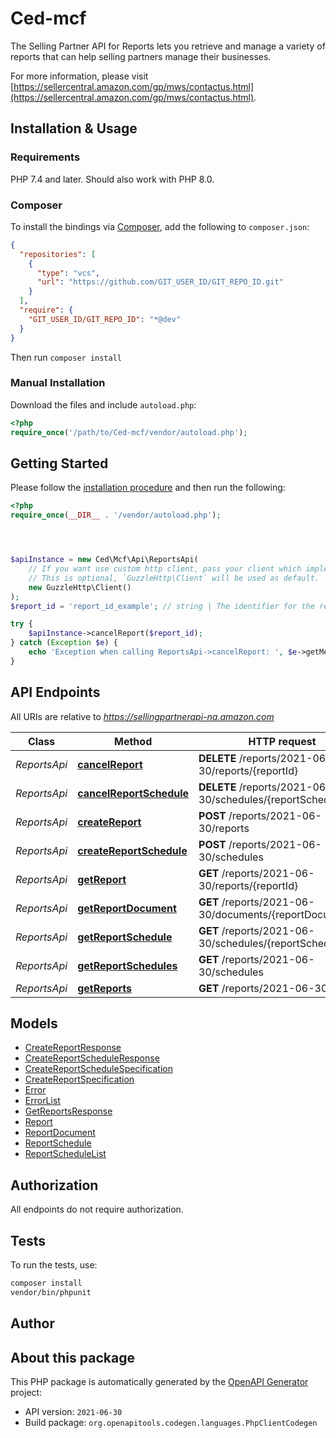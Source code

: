 # Ced-mcf

The Selling Partner API for Reports lets you retrieve and manage a variety of reports that can help selling partners manage their businesses.

For more information, please visit [https://sellercentral.amazon.com/gp/mws/contactus.html](https://sellercentral.amazon.com/gp/mws/contactus.html).

## Installation & Usage

### Requirements

PHP 7.4 and later.
Should also work with PHP 8.0.

### Composer

To install the bindings via [Composer](https://getcomposer.org/), add the following to `composer.json`:

```json
{
  "repositories": [
    {
      "type": "vcs",
      "url": "https://github.com/GIT_USER_ID/GIT_REPO_ID.git"
    }
  ],
  "require": {
    "GIT_USER_ID/GIT_REPO_ID": "*@dev"
  }
}
```

Then run `composer install`

### Manual Installation

Download the files and include `autoload.php`:

```php
<?php
require_once('/path/to/Ced-mcf/vendor/autoload.php');
```

## Getting Started

Please follow the [installation procedure](#installation--usage) and then run the following:

```php
<?php
require_once(__DIR__ . '/vendor/autoload.php');




$apiInstance = new Ced\Mcf\Api\ReportsApi(
    // If you want use custom http client, pass your client which implements `GuzzleHttp\ClientInterface`.
    // This is optional, `GuzzleHttp\Client` will be used as default.
    new GuzzleHttp\Client()
);
$report_id = 'report_id_example'; // string | The identifier for the report. This identifier is unique only in combination with a seller ID.

try {
    $apiInstance->cancelReport($report_id);
} catch (Exception $e) {
    echo 'Exception when calling ReportsApi->cancelReport: ', $e->getMessage(), PHP_EOL;
}

```

## API Endpoints

All URIs are relative to *https://sellingpartnerapi-na.amazon.com*

Class | Method | HTTP request | Description
------------ | ------------- | ------------- | -------------
*ReportsApi* | [**cancelReport**](docs/Api/ReportsApi.md#cancelreport) | **DELETE** /reports/2021-06-30/reports/{reportId} | 
*ReportsApi* | [**cancelReportSchedule**](docs/Api/ReportsApi.md#cancelreportschedule) | **DELETE** /reports/2021-06-30/schedules/{reportScheduleId} | 
*ReportsApi* | [**createReport**](docs/Api/ReportsApi.md#createreport) | **POST** /reports/2021-06-30/reports | 
*ReportsApi* | [**createReportSchedule**](docs/Api/ReportsApi.md#createreportschedule) | **POST** /reports/2021-06-30/schedules | 
*ReportsApi* | [**getReport**](docs/Api/ReportsApi.md#getreport) | **GET** /reports/2021-06-30/reports/{reportId} | 
*ReportsApi* | [**getReportDocument**](docs/Api/ReportsApi.md#getreportdocument) | **GET** /reports/2021-06-30/documents/{reportDocumentId} | 
*ReportsApi* | [**getReportSchedule**](docs/Api/ReportsApi.md#getreportschedule) | **GET** /reports/2021-06-30/schedules/{reportScheduleId} | 
*ReportsApi* | [**getReportSchedules**](docs/Api/ReportsApi.md#getreportschedules) | **GET** /reports/2021-06-30/schedules | 
*ReportsApi* | [**getReports**](docs/Api/ReportsApi.md#getreports) | **GET** /reports/2021-06-30/reports | 

## Models

- [CreateReportResponse](docs/Model/CreateReportResponse.md)
- [CreateReportScheduleResponse](docs/Model/CreateReportScheduleResponse.md)
- [CreateReportScheduleSpecification](docs/Model/CreateReportScheduleSpecification.md)
- [CreateReportSpecification](docs/Model/CreateReportSpecification.md)
- [Error](docs/Model/Error.md)
- [ErrorList](docs/Model/ErrorList.md)
- [GetReportsResponse](docs/Model/GetReportsResponse.md)
- [Report](docs/Model/Report.md)
- [ReportDocument](docs/Model/ReportDocument.md)
- [ReportSchedule](docs/Model/ReportSchedule.md)
- [ReportScheduleList](docs/Model/ReportScheduleList.md)

## Authorization
All endpoints do not require authorization.
## Tests

To run the tests, use:

```bash
composer install
vendor/bin/phpunit
```

## Author



## About this package

This PHP package is automatically generated by the [OpenAPI Generator](https://openapi-generator.tech) project:

- API version: `2021-06-30`
- Build package: `org.openapitools.codegen.languages.PhpClientCodegen`
